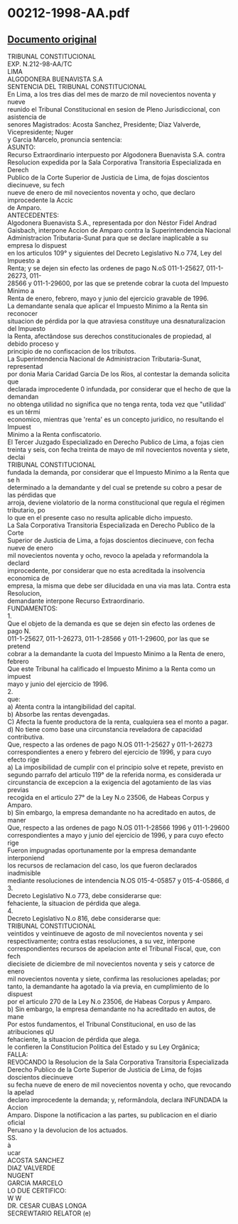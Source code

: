
00212-1998-AA.pdf
=================
  
[Documento original](https://tc.gob.pe/jurisprudencia/1999/00212-1998-AA.pdf)  
---  
TRIBUNAL CONSTITUCIONAL  
EXP. N.212-98-AA/TC  
LIMA  
ALGODONERA BUENAVISTA S.A  
SENTENCIA DEL TRIBUNAL CONSTITUCIONAL  
En Lima, a los tres dias del mes de marzo de mil novecientos noventa y nueve  
reunido el Tribunal Constitucional en sesion de Pleno Jurisdiccional, con asistencia de   
senores Magistrados: Acosta Sanchez, Presidente; Diaz Valverde, Vicepresidente; Nuger  
y Garcia Marcelo, pronuncia sentencia:  
ASUNTO:  
Recurso Extraordinario interpuesto por Algodonera Buenavista S.A. contra  
Resolucion expedida por la Sala Corporativa Transitoria Especializada en Derech  
Publico de la Corte Superior de Justicia de Lima, de fojas doscientos diecinueve, su fech  
nueve de enero de mil novecientos noventa y ocho, que declaro improcedente la Accic  
de Amparo.  
ANTECEDENTES:  
Algodonera Buenavista S.A., representada por don Néstor Fidel Andrad  
Gaisbach, interpone Accion de Amparo contra la Superintendencia Nacional  
Administracion Tributaria-Sunat para que se declare inaplicable a su empresa lo dispuest  
en los articulos 109° y siguientes del Decreto Legislativo N.o 774, Ley del Impuesto a  
Renta; y se dejen sin efecto las ordenes de pago N.oS 011-1-25627, 011-1-26273, 011-  
28566 y 011-1-29600, por las que se pretende cobrar la cuota del Impuesto Minimo a  
Renta de enero, febrero, mayo y junio del ejercicio gravable de 1996.  
La demandante senala que aplicar el Impuesto Minimo a la Renta sin reconocer  
situacion de pérdida por la que atraviesa constituye una desnaturalizacion del Impuesto  
la Renta, afectândose sus derechos constitucionales de propiedad, al debido proceso y  
principio de no confiscacion de los tributos.  
La Superintendencia Nacional de Administracion Tributaria-Sunat, representad  
por donia Maria Caridad Garcia De los Rios, al contestar la demanda solicita que  
declarada improcedente 0 infundada, por considerar que el hecho de que la demandan  
no obtenga utilidad no significa que no tenga renta, toda vez que "utilidad' es un térmi  
economico, mientras que 'renta' es un concepto juridico, no resultando el Impuest  
Minimo a la Renta confiscatorio.  
El Tercer Juzgado Especializado en Derecho Publico de Lima, a fojas cien  
treinta y seis, con fecha treinta de mayo de mil novecientos noventa y siete, declai  
TRIBUNAL CONSTITUCIONAL  
fundada la demanda, por considerar que el Impuesto Minimo a la Renta que se h  
determinado a la demandante y del cual se pretende su cobro a pesar de las pérdidas que  
arroja, deviene violatorio de la norma constitucional que regula el régimen tributario, po  
lo que en el presente caso no resulta aplicable dicho impuesto.  
La Sala Corporativa Transitoria Especializada en Derecho Publico de la Corte  
Superior de Justicia de Lima, a fojas doscientos diecinueve, con fecha nueve de enero  
mil novecientos noventa y ocho, revoco la apelada y reformandola la declard  
improcedente, por considerar que no esta acreditada la insolvencia economica de  
empresa, la misma que debe ser dilucidada en una via mas lata. Contra esta Resolucion,  
demandante interpone Recurso Extraordinario.  
FUNDAMENTOS:  
1.  
Que el objeto de la demanda es que se dejen sin efecto las ordenes de pago N.  
011-1-25627, 011-1-26273, 011-1-28566 y 011-1-29600, por las que se pretend  
cobrar a la demandante la cuota del Impuesto Minimo a la Renta de enero, febrero  
Que este Tribunal ha calificado el Impuesto Minimo a la Renta como un impuest  
mayo y junio del ejercicio de 1996.  
2.  
que:  
a) Atenta contra la intangibilidad del capital.  
b) Absorbe las rentas devengadas.  
C) Afecta la fuente productora de la renta, cualquiera sea el monto a pagar.  
d) No tiene como base una circunstancia reveladora de capacidad contributiva.  
Que, respecto a las ordenes de pago N.OS 011-1-25627 y 011-1-26273  
correspondientes a enero y febrero del ejercicio de 1996, y para cuyo efecto rige  
a) La imposibilidad de cumplir con el principio solve et repete, previsto en  
segundo parrafo del articulo 119° de la referida norma, es considerada ur  
circunstancia de excepcion a la exigencia del agotamiento de las vias previas  
recogida en el articulo 27° de la Ley N.o 23506, de Habeas Corpus y Amparo.  
b) Sin embargo, la empresa demandante no ha acreditado en autos, de maner  
Que, respecto a las ordenes de pago N.OS 011-1-28566 1996 y 011-1-29600  
correspondientes a mayo y junio del ejercicio de 1996, y para cuyo efecto rige  
Fueron impugnadas oportunamente por la empresa demandante interponiend  
los recursos de reclamacion del caso, los que fueron declarados inadmisible  
mediante resoluciones de intendencia N.OS 015-4-05857 y 015-4-05866, d  
3.  
Decreto Legislativo N.o 773, debe considerarse que:  
fehaciente, la situacion de pérdida que alega.  
4.  
Decreto Legislativo N.o 816, debe considerarse que:  
TRIBUNAL CONSTITUCIONAL  
veintidos y veintinueve de agosto de mil novecientos noventa y sei  
respectivamente; contra estas resoluciones, a su vez, interpone  
correspondientes recursos de apelacion ante el Tribunal Fiscal, que, con fech  
diecisiete de diciembre de mil novecientos noventa y seis y catorce de enero  
mil novecientos noventa y siete, confirma las resoluciones apeladas; por  
tanto, la demandante ha agotado la via previa, en cumplimiento de lo dispuest  
por el articulo 270 de la Ley N.o 23506, de Habeas Corpus y Amparo.  
b) Sin embargo, la empresa demandante no ha acreditado en autos, de mane  
Por estos fundamentos, el Tribunal Constitucional, en uso de las atribuciones qU  
fehaciente, la situacion de pérdida que alega.  
le confieren la Constitucion Politica del Estado y su Ley Orgânica;  
FALLA:  
REVOCANDO la Resolucion de la Sala Corporativa Transitoria Especializada  
Derecho Publico de la Corte Superior de Justicia de Lima, de fojas doscientos diecinueve  
su fecha nueve de enero de mil novecientos noventa y ocho, que revocando la apelad  
declaro improcedente la demanda; y, reformândola, declara INFUNDADA la Accion  
Amparo. Dispone la notificacion a las partes, su publicacion en el diario oficial  
Peruano y la devolucion de los actuados.  
SS.  
à  
ucar  
ACOSTA SANCHEZ  
DIAZ VALVERDE  
NUGENT  
GARCIA MARCELO  
LO DUE CERTIFICO:  
W W  
DR. CESAR CUBAS LONGA  
SECREWTARIO RELATOR (e)